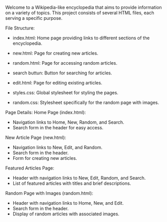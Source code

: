 Welcome to a Wikipedia-like encyclopedia that aims to provide information on a variety of topics. This project consists of several HTML files, each serving a specific purpose.

File Structure:
- index.html: Home page providing links to different sections of the encyclopedia.
  
- new.html: Page for creating new articles.
  
- random.html: Page for accessing random articles.

- search buttun: Button for searching for articles.
  
- edit.html: Page for editing existing articles.
  
- styles.css: Global stylesheet for styling the pages.
  
- random.css: Stylesheet specifically for the random page with images.

Page Details:
Home Page (index.html):
- Navigation links to Home, New, Random, and Search.
- Search form in the header for easy access.
  
New Article Page (new.html):
- Navigation links to New, Edit, and Random.
- Search form in the header.
- Form for creating new articles.
  
Featured Articles Page:
- Header with navigation links to New, Edit, Random, and Search.
- List of featured articles with titles and brief descriptions.
  
Random Page with Images (random.html):
- Header with navigation links to Home, New, and Edit.
- Search form in the header.
- Display of random articles with associated images.

  
